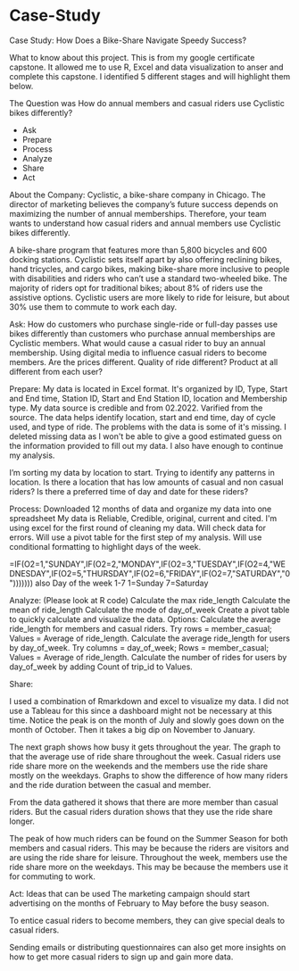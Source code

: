 # Case-Study
Case Study: How Does a Bike-Share Navigate Speedy Success?

What to know about this project. This is from my google certificate capstone. It allowed me to use R, Excel and data visualization to anser and complete this capstone.
I identified 5 different stages and will highlight them below.  

The Question was How do annual members and casual riders use Cyclistic bikes differently?
- Ask
- Prepare
- Process
- Analyze
- Share
- Act

About the Company: 
Cyclistic, a bike-share company in Chicago. 
The director of marketing believes the company’s future success depends on maximizing the number of annual memberships. 
Therefore, your team wants to understand how casual riders and annual members use Cyclistic bikes differently. 

A bike-share program that features more than 5,800 bicycles and 600 docking stations. 
Cyclistic sets itself apart by also offering reclining bikes, hand tricycles, and cargo bikes, 
making bike-share more inclusive to people with disabilities and riders who can’t use a standard two-wheeled bike. 
The majority of riders opt for traditional bikes; about 8% of riders use the assistive options.
Cyclistic users are more likely to ride for leisure, but about 30% use them to commute to work each day.

Ask:
How do customers who purchase single-ride or full-day passes use bikes differently than customers who purchase annual memberships are Cyclistic members.
What would cause a casual rider to buy an annual membership. Using digital media to influence casual riders to become members.
Are the prices different. Quality of ride different? Product at all different from each user?

Prepare:
My data is located in Excel format. It's organized by ID, Type, Start and End time, Station ID, Start and End Station ID, location and Membership type.
My data source is credible and from 02.2022. Varified from the source.
The data helps identify location, start and end time, day of cycle used, and type of ride.
The problems with the data is some of it's missing. I deleted missing data as I won't be able to give a good estimated guess on the information provided to fill out my data.
I also have enough to continue my analysis.

I’m sorting my data by location to start. Trying to identify any patterns in location.
Is there a location that has low amounts of casual and non casual riders? Is there a preferred time of day and date for these riders?

Process:
Downloaded 12 months of data and organize my data into one spreadsheet
My data is Reliable, Credible, original, current and cited. 
I'm using excel for the first round of cleaning my data. Will check data for errors.
Will use a pivot table for the first step of my analysis.
Will use conditional formatting to highlight days of the week.
 
=IF(O2=1,"SUNDAY",IF(O2=2,"MONDAY",IF(O2=3,"TUESDAY",IF(O2=4,"WEDNESDAY",IF(O2=5,"THURSDAY",IF(O2=6,"FRIDAY",IF(O2=7,"SATURDAY","0")))))))
also Day of the week 1-7 1=Sunday 7=Saturday

Analyze: (Please look at R code)
Calculate the max ride_length
Calculate the mean of ride_length
Calculate the mode of day_of_week
Create a pivot table to quickly calculate and visualize the data. Options:
Calculate the average ride_length for members and casual riders. Try rows = member_casual; Values = Average of ride_length. 
Calculate the average ride_length for users by day_of_week. Try columns = day_of_week; Rows = member_casual; Values = Average of ride_length.
Calculate the number of rides for users by day_of_week by adding Count of trip_id to Values.

Share:

I used a combination of Rmarkdown and excel to visualize my data. I did not use a Tableau for this since a dashboard might not be necessary at this time. 
Notice the peak is on the month of July and slowly goes down on the month of October. Then it takes a big dip on November to January.

The next graph shows how busy it gets throughout the year.
The graph to that the average use of ride share throughout the week.
Casual riders use ride share more on the weekends and the members use the ride share mostly on the weekdays.
Graphs to show the difference of how many riders and the ride duration between the casual and member.

From the data gathered it shows that there are more member than casual riders. 
But the casual riders duration shows that they use the ride share longer.

The peak of how much riders can be found on the Summer Season for both members and casual riders. 
This may be because the riders are visitors and are using the ride share for leisure.
Throughout the week, members use the ride share more on the weekdays. This may be because the members use it for commuting to work.

Act: 
Ideas that can be used The marketing campaign should start advertising on the months of February to May before the busy season.

To entice casual riders to become members, they can give special deals to casual riders.

Sending emails or distributing questionnaires can also get more insights on how to get more casual riders to sign up and gain more data.



